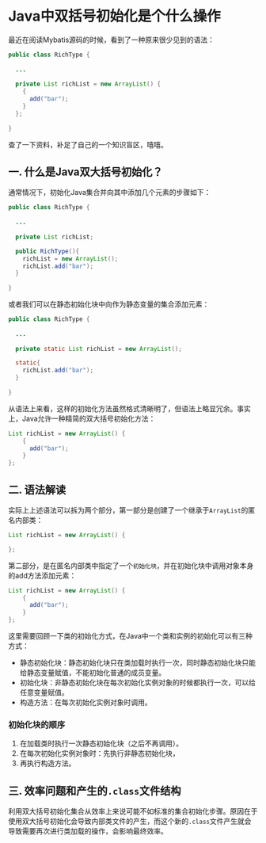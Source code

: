 # Java中双括号初始化是个什么操作

最近在阅读Mybatis源码的时候，看到了一种原来很少见到的语法：

```java
public class RichType {
                                        
  ...
                        
  private List richList = new ArrayList() {
    {
      add("bar");
    }
  };
                                        
}
```

查了一下资料，补足了自己的一个知识盲区，嘻嘻。

## 一. 什么是Java双大括号初始化？

通常情况下，初始化Java集合并向其中添加几个元素的步骤如下：

```java
public class RichType {
                                        
  ...
                        
  private List richList;

  public RichType(){
  	richList = new ArrayList();
  	richList.add("bar");
  }
                                        
}
```

或者我们可以在静态初始化块中向作为静态变量的集合添加元素：

```java
public class RichType {
                                        
  ...
                        
  private static List richList = new ArrayList();

  static{
  	richList.add("bar");
  }
                                        
}
```

从语法上来看，这样的初始化方法虽然格式清晰明了，但语法上略显冗余。事实上，Java允许一种精简的双大括号初始化方法：

```java
List richList = new ArrayList() {
    {
      add("bar");
    }
};
```

## 二. 语法解读

实际上上述语法可以拆为两个部分，第一部分是创建了一个继承于`ArrayList`的匿名内部类：

```java
List richList = new ArrayList() {

};
```

第二部分，是在匿名内部类中指定了一个`初始化块`，并在初始化块中调用对象本身的add方法添加元素：

```java
List richList = new ArrayList() {
    {
      add("bar");
    }
};
```

这里需要回顾一下类的初始化方式，在Java中一个类和实例的初始化可以有三种方式：

- 静态初始化块：静态初始化块只在类加载时执行一次，同时静态初始化块只能给静态变量赋值，不能初始化普通的成员变量。
- 初始化块：非静态初始化块在每次初始化实例对象的时候都执行一次，可以给任意变量赋值。
- 构造方法：在每次初始化实例对象时调用。

### 初始化块的顺序

1. 在加载类时执行一次静态初始化块（之后不再调用）。
2. 在每次初始化实例对象时：先执行非静态初始化块，
3. 再执行构造方法。



## 三. 效率问题和产生的`.class`文件结构

利用双大括号初始化集合从效率上来说可能不如标准的集合初始化步骤。原因在于使用双大括号初始化会导致内部类文件的产生，而这个新的`.class`文件产生就会导致需要再次进行类加载的操作，会影响最终效率。





